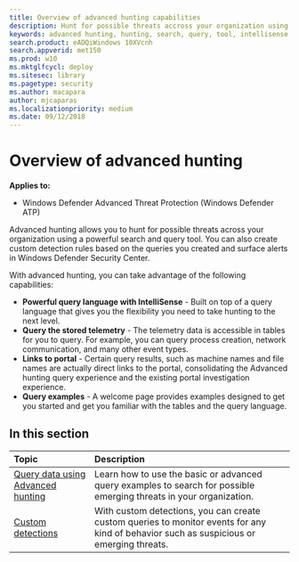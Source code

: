 ```yaml
---
title: Overview of advanced hunting capabilities
description: Hunt for possible threats accross your organization using a powerful search and query tool
keywords: advanced hunting, hunting, search, query, tool, intellisense, telemetry
search.product: eADQiWindows 10XVcnh
search.appverid: met150
ms.prod: w10
ms.mktglfcycl: deploy
ms.sitesec: library
ms.pagetype: security
ms.author: macapara
author: mjcaparas
ms.localizationpriority: medium
ms.date: 09/12/2018
---
```


# Overview of advanced hunting 
**Applies to:**
- Windows Defender Advanced Threat Protection (Windows Defender ATP)

Advanced hunting allows you to hunt for possible threats across your organization using a powerful search and query tool. You can also create custom detection rules based on the queries you created and surface alerts in Windows Defender Security Center. 

With advanced hunting, you can take advantage of the following capabilities:

- **Powerful query language with IntelliSense** - Built on top of a query language that gives you the flexibility you need to take hunting to the next level.
- **Query the stored telemetry** - The telemetry data is accessible in tables for you to query. For example, you can query process creation, network communication, and many other event types.
- **Links to portal** - Certain query results, such as machine names and file names are actually direct links to the portal, consolidating the Advanced hunting query experience and the existing portal investigation experience.
- **Query examples** - A welcome page provides examples designed to get you started and get you familiar with the tables and the query language.

## In this section
Topic | Description 
:---|:---
[Query data using Advanced hunting](advanced-hunting-windows-defender-advanced-threat-protection.md) | Learn how to use the basic or advanced query examples to search for possible emerging threats in your organization.
[Custom detections](overview-custom-detections.md)|  With custom detections, you can create custom queries to monitor events for any kind of behavior such as suspicious or emerging threats.



